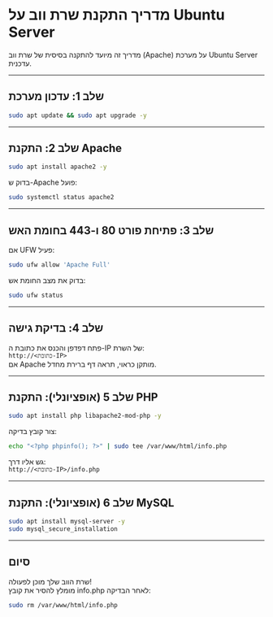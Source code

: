 # מדריך התקנת שרת ווב על Ubuntu Server

מדריך זה מיועד להתקנה בסיסית של שרת ווב (Apache) על מערכת Ubuntu Server עדכנית.

---

## שלב 1: עדכון מערכת

```bash
sudo apt update && sudo apt upgrade -y
```

---

## שלב 2: התקנת Apache

```bash
sudo apt install apache2 -y
```

בדוק ש-Apache פועל:

```bash
sudo systemctl status apache2
```

---

## שלב 3: פתיחת פורט 80 ו-443 בחומת האש

אם UFW פעיל:

```bash
sudo ufw allow 'Apache Full'
```

בדוק את מצב החומת אש:

```bash
sudo ufw status
```

---

## שלב 4: בדיקת גישה

פתח דפדפן והכנס את כתובת ה-IP של השרת:  
`http://<כתובת-IP>`  
אם Apache מותקן כראוי, תראה דף ברירת מחדל.

---

## שלב 5 (אופציונלי): התקנת PHP

```bash
sudo apt install php libapache2-mod-php -y
```

צור קובץ בדיקה:

```bash
echo "<?php phpinfo(); ?>" | sudo tee /var/www/html/info.php
```

גש אליו דרך:  
`http://<כתובת-IP>/info.php`

---

## שלב 6 (אופציונלי): התקנת MySQL

```bash
sudo apt install mysql-server -y
sudo mysql_secure_installation
```

---

## סיום

שרת הווב שלך מוכן לפעולה!  
מומלץ להסיר את קובץ info.php לאחר הבדיקה:
```bash
sudo rm /var/www/html/info.php
```
